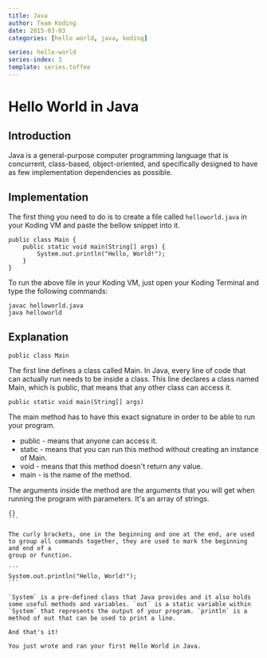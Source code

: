 ```yaml
---
title: Java
author: Team Koding
date: 2015-03-03
categories: [hello world, java, koding]

series: hello-world
series-index: 3
template: series.toffee
---
```


# Hello World in Java

## Introduction

Java is a general-purpose computer programming language that is concurrent, class-based, object-oriented, and specifically designed to have as few implementation dependencies as possible.

## Implementation

The first thing you need to do is to create a file called `helloworld.java` in your Koding VM and paste the bellow snippet into it.

```
public class Main {
    public static void main(String[] args) {
        System.out.println("Hello, World!");
    }
}
```

To run the above file in your Koding VM, just open your Koding Terminal and type the following commands:

```
javac helloworld.java
java helloworld
```

## Explanation

```
public class Main
```

The first line defines a class called Main. In Java, every line of code that can actually run needs to be inside a class. This line declares a class named Main, which is public, that means that any other class can access it.

```
public static void main(String[] args)
```

The main method has to have this exact signature in order to be able to run your program.

* public - means that anyone can access it.
* static  - means that you can run this method without creating an instance of Main.
* void - means that this method doesn't return any value.
* main - is the name of the method.

The arguments inside the method are the arguments that you will get when running the program with parameters. It's an array of strings.

````
{}
```

The curly brackets, one in the beginning and one at the end, are used to group all commands together, they are used to mark the beginning and end of a
group or function.

```
System.out.println("Hello, World!");
```

`System` is a pre-defined class that Java provides and it also holds some useful methods and variables. `out` is a static variable within `System` that represents the output of your program. `println` is a method of out that can be used to print a line.

And that's it!

You just wrote and ran your first Hello World in Java.
